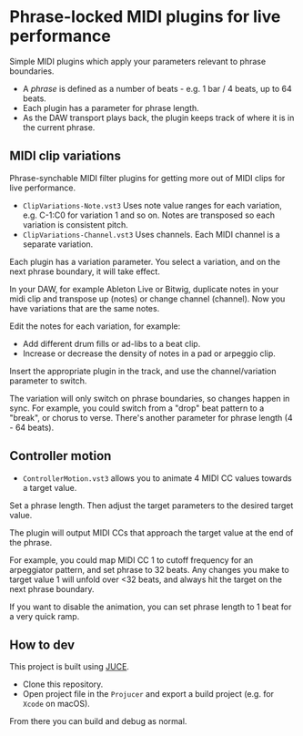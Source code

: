 # Phrase-locked MIDI plugins for live performance

Simple MIDI plugins which apply your parameters relevant to phrase boundaries.

- A _phrase_ is defined as a number of beats - e.g. 1 bar / 4 beats, up to 64 beats.
- Each plugin has a parameter for phrase length.
- As the DAW transport plays back, the plugin keeps track of where it is in the current phrase.

## MIDI clip variations
Phrase-synchable MIDI filter plugins for getting more out of MIDI clips for live performance.

- `ClipVariations-Note.vst3` Uses note value ranges for each variation, e.g. C-1:C0 for variation 1 and so on. Notes are transposed so each variation is consistent pitch.
- `ClipVariations-Channel.vst3` Uses channels. Each MIDI channel is a separate variation. 

Each plugin has a variation parameter. You select a variation, and on the next phrase boundary, it will take effect.

In your DAW, for example Ableton Live or Bitwig, duplicate notes in your midi clip and transpose up (notes) or change channel (channel). Now you have variations that are the same notes.

Edit the notes for each variation, for example:

- Add different drum fills or ad-libs to a beat clip.
- Increase or decrease the density of notes in a pad or arpeggio clip. 

Insert the appropriate plugin in the track, and use the channel/variation parameter to switch.

The variation will only switch on phrase boundaries, so changes happen in sync. For example, you could switch from a "drop" beat pattern to a "break", or chorus to verse. There's another parameter for phrase length (4 - 64 beats).

## Controller motion
- `ControllerMotion.vst3` allows you to animate 4 MIDI CC values towards a target value. 

Set a phrase length. Then adjust the target parameters to the desired target value. 

The plugin will output MIDI CCs that approach the target value at the end of the phrase.

For example, you could map MIDI CC 1 to cutoff frequency for an arpeggiator pattern, and set phrase to 32 beats. Any changes you make to target value 1 will unfold over <32 beats, and always hit the target on the next phrase boundary.

If you want to disable the animation, you can set phrase length to 1 beat for a very quick ramp.

## How to dev
This project is built using [JUCE](https://juce.com). 

- Clone this repository.
- Open project file in the `Projucer` and export a build project (e.g. for `Xcode` on macOS).

From there you can build and debug as normal.
